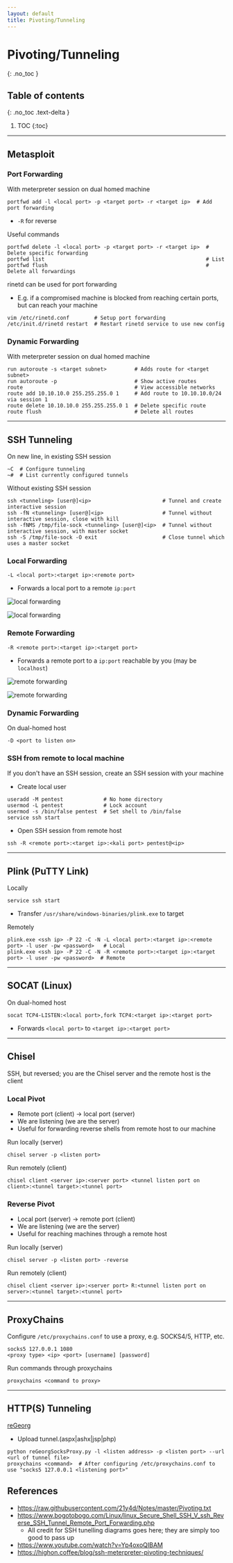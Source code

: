 ```yaml
---
layout: default
title: Pivoting/Tunneling
---
```


# Pivoting/Tunneling
{: .no_toc }

## Table of contents
{: .no_toc .text-delta }

1. TOC
{:toc}

---

## Metasploit
### Port Forwarding
With meterpreter session on dual homed machine
```shell
portfwd add -l <local port> -p <target port> -r <target ip>  # Add port forwarding
```
- `-R` for reverse

Useful commands
```shell
portfwd delete -l <local port> -p <target port> -r <target ip>  # Delete specific forwarding
portfwd list                                                    # List
portfwd flush                                                   # Delete all forwardings
```

rinetd can be used for port forwarding 
- E.g. if a compromised machine is blocked from reaching certain ports, but can reach your machine

```shell
vim /etc/rinetd.conf        # Setup port forwarding
/etc/init.d/rinetd restart  # Restart rinetd service to use new config
```

### Dynamic Forwarding
With meterpreter session on dual homed machine
```shell
run autoroute -s <target subnet>         # Adds route for <target subnet>
run autoroute -p                         # Show active routes
route                                    # View accessible networks
route add 10.10.10.0 255.255.255.0 1     # Add route to 10.10.10.0/24 via session 1
route delete 10.10.10.0 255.255.255.0 1  # Delete specific route
route flush                              # Delete all routes
```

---

## SSH Tunneling
On new line, in existing SSH session
```shell
~C  # Configure tunneling
~#  # List currently configured tunnels
```

Without existing SSH session
```shell
ssh <tunneling> [user@]<ip>                       # Tunnel and create interactive session
ssh -fN <tunneling> [user@]<ip>                   # Tunnel without interactive session, close with kill
ssh -fNMS /tmp/file-sock <tunneling> [user@]<ip>  # Tunnel without interactive session, with master socket
ssh -S /tmp/file-sock -O exit                     # Close tunnel which uses a master socket
```

### Local Forwarding
```shell
-L <local port>:<target ip>:<remote port>
```
- Forwards a local port to a remote `ip:port`

![local forwarding](/assets/images/ssh-local.png)

![local forwarding](/assets/images/ssh-local2.png)

### Remote Forwarding
```shell
-R <remote port>:<target ip>:<target port>
```
- Forwards a remote port to a `ip:port` reachable by you (may be `localhost`)

![remote forwarding](/assets/images/ssh-remote.png)

![remote forwarding](/assets/images/ssh-remote2.png)

### Dynamic Forwarding
On dual-homed host
```shell
-D <port to listen on>
```

### SSH from remote to local machine
If you don't have an SSH session, create an SSH session with your machine
- Create local user
```shell
useradd -M pentest             # No home directory
usermod -L pentest             # Lock account
usermod -s /bin/false pentest  # Set shell to /bin/false
service ssh start
```
- Open SSH session from remote host 
```shell
ssh -R <remote port>:<target ip>:<kali port> pentest@<ip>
```

---

## Plink (PuTTY Link)
Locally
```shell
service ssh start
```
- Transfer `/usr/share/windows-binaries/plink.exe` to target

Remotely
```shell
plink.exe <ssh ip> -P 22 -C -N -L <local port>:<target ip>:<remote port> -l user -pw <password>   # Local
plink.exe <ssh ip> -P 22 -C -N -R <remote port>:<target ip>:<target port> -l user -pw <password>  # Remote
```

---

## SOCAT (Linux)
On dual-homed host
```shell
socat TCP4-LISTEN:<local port>,fork TCP4:<target ip>:<target port>
```
- Forwards `<local port>` to `<target ip>:<target port>`

---

## Chisel
SSH, but reversed; you are the Chisel server and the remote host is the client

### Local Pivot
- Remote port (client) → local port (server)
- We are listening (we are the server)
- Useful for forwarding reverse shells from remote host to our machine

Run locally (server)
```shell
chisel server -p <listen port>
```

Run remotely (client)
```shell
chisel client <server ip>:<server port> <tunnel listen port on client>:<tunnel target>:<tunnel port>
```

### Reverse Pivot
- Local port (server) → remote port (client)
- We are listening (we are the server)
- Useful for reaching machines through a remote host

Run locally (server)
```shell
chisel server -p <listen port> -reverse
```

Run remotely (client)
```shell
chisel client <server ip>:<server port> R:<tunnel listen port on server>:<tunnel target>:<tunnel port>
```

---

## ProxyChains
Configure `/etc/proxychains.conf` to use a proxy, e.g. SOCKS4/5, HTTP, etc.
```shell
socks5 127.0.0.1 1080
<proxy type> <ip> <port> [username] [password]
```
Run commands through proxychains
```shell
proxychains <command to proxy>
```

---

## HTTP(S) Tunneling
[reGeorg](https://github.com/sensepost/reGeorg)
- Upload tunnel.(aspx|ashx|jsp|php)
```shell
python reGeorgSocksProxy.py -l <listen address> -p <listen port> --url <url of tunnel file>
proxychains <command>  # After configuring /etc/proxychains.conf to use "socks5 127.0.0.1 <listening port>"
```

## References
- <https://raw.githubusercontent.com/21y4d/Notes/master/Pivoting.txt>
- <https://www.bogotobogo.com/Linux/linux_Secure_Shell_SSH_V_ssh_Reverse_SSH_Tunnel_Remote_Port_Forwarding.php>
    - All credit for SSH tunelling diagrams goes here; they are simply too good to pass up
- <https://www.youtube.com/watch?v=Yp4oxoQIBAM>
- <https://highon.coffee/blog/ssh-meterpreter-pivoting-techniques/>